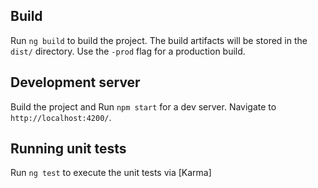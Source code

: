 
## Build

Run `ng build` to build the project. The build artifacts will be stored in the `dist/` directory. Use the `-prod` flag for a production build.

## Development server

Build the project and Run `npm start` for a dev server. Navigate to `http://localhost:4200/`. 

## Running unit tests

Run `ng test` to execute the unit tests via [Karma]

